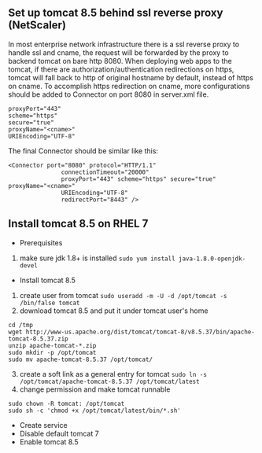 ## Set up tomcat 8.5 behind ssl reverse proxy (NetScaler)
In most enterprise network infrastructure there is a ssl reverse proxy to handle ssl and cname, the request will be
forwarded by the proxy to backend tomcat on bare http 8080. When deploying web apps to the tomcat, if there are
authorization/authentication redirections on https, tomcat will fall back to http of original hostname by default,
instead of https on cname. To accomplish https redirection on cname, more configurations should be added to Connector on
port 8080 in server.xml file.
```
proxyPort="443"
scheme="https"
secure="true"
proxyName="<cname>"
URIEncoding="UTF-8"
```
The final Connector should be similar like this:
```
<Connector port="8080" protocol="HTTP/1.1"
               connectionTimeout="20000"
               proxyPort="443" scheme="https" secure="true" proxyName="<cname>"
               URIEncoding="UTF-8"
               redirectPort="8443" />
```
## Install tomcat 8.5 on RHEL 7
* Prerequisites
1. make sure jdk 1.8+ is installed `sudo yum install java-1.8.0-openjdk-devel`
* Install tomcat 8.5
1. create user from tomcat `sudo useradd -m -U -d /opt/tomcat -s /bin/false tomcat`
2. download tomcat 8.5 and put it under tomcat user's home
```
cd /tmp
wget http://www-us.apache.org/dist/tomcat/tomcat-8/v8.5.37/bin/apache-tomcat-8.5.37.zip
unzip apache-tomcat-*.zip
sudo mkdir -p /opt/tomcat
sudo mv apache-tomcat-8.5.37 /opt/tomcat/
```
3. create a soft link as a general entry for tomcat `sudo ln -s /opt/tomcat/apache-tomcat-8.5.37 /opt/tomcat/latest`
4. change permission and make tomcat runnable
```
sudo chown -R tomcat: /opt/tomcat
sudo sh -c 'chmod +x /opt/tomcat/latest/bin/*.sh'
```
* Create service
* Disable default tomcat 7
* Enable tomcat 8.5

